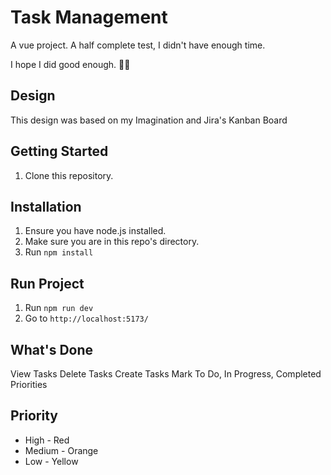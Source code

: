 # Task Management
A vue project. A half complete test, I didn't have enough time.

I hope I did good enough. 🤞🏼

## Design
This design was based on my Imagination and Jira's Kanban Board

## Getting Started
1. Clone this repository.

## Installation
1. Ensure you have node.js installed.
2. Make sure you are in this repo's directory.
3. Run <code>npm install</code>

## Run Project
1. Run <code>npm run dev</code>
2. Go to <code>http://localhost:5173/</code>

## What's Done
View Tasks
Delete Tasks
Create Tasks
Mark To Do, In Progress, Completed
Priorities

## Priority
<ul>
<li>High - Red</li>
<li>Medium - Orange</li>
<li>Low - Yellow</li>
</ul>
